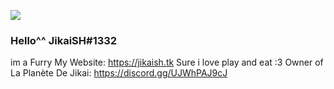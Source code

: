 ![](https://cdn.discordapp.com/avatars/792331345917509652/149108274471d05cb8be3554709013a9.webp?size=4096)

### Hello^^ JikaiSH#1332
im a Furry
My Website: https://jikaish.tk
Sure i love play and eat :3
Owner of La Planète De Jikai:
https://discord.gg/UJWhPAJ9cJ
